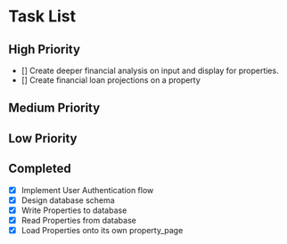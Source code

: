 # Task List

## High Priority
-   [] Create deeper financial analysis on input and display for properties.
-   [] Create financial loan projections on a property

## Medium Priority

## Low Priority


## Completed

-   [x] Implement User Authentication flow
-   [x] Design database schema
-   [x] Write Properties to database
-   [x] Read Properties from database
-   [x] Load Properties onto its own property_page
